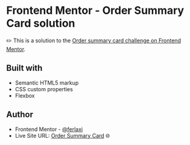 # Frontend Mentor - Order Summary Card solution

✏️ This is a solution to the [Order summary card challenge on Frontend Mentor](https://www.frontendmentor.io/challenges/order-summary-component-QlPmajDUj). 

## Built with

- Semantic HTML5 markup
- CSS custom properties
- Flexbox

## Author

- Frontend Mentor - [@ferlaxi](https://www.frontendmentor.io/profile/ferlaxi)
- Live Site URL: [Order Summary Card](https://ferlaxi.github.io/OrderSummaryCardbyFer/) 🌐
